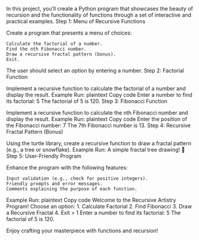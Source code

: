In this project, you’ll create a Python program that showcases the beauty of recursion and the functionality of functions through a set of interactive and practical examples.
Step 1: Menu of Recursive Functions

Create a program that presents a menu of choices:

    Calculate the factorial of a number.
    Find the nth Fibonacci number.
    Draw a recursive fractal pattern (bonus).
    Exit.

The user should select an option by entering a number.
Step 2: Factorial Function

Implement a recursive function to calculate the factorial of a number and display the result.
Example Run:
plaintext
Copy code
Enter a number to find its factorial: 5 The factorial of 5 is 120.
Step 3: Fibonacci Function

Implement a recursive function to calculate the nth Fibonacci number and display the result.
Example Run:
plaintext
Copy code
Enter the position of the Fibonacci number: 7 The 7th Fibonacci number is 13.
Step 4: Recursive Fractal Pattern (Bonus)

Using the turtle library, create a recursive function to draw a fractal pattern (e.g., a tree or snowflake).
Example Run: A simple fractal tree drawing! 🌳
Step 5: User-Friendly Program

Enhance the program with the following features:

    Input validation (e.g., check for positive integers).
    Friendly prompts and error messages.
    Comments explaining the purpose of each function.

Example Run:
plaintext
Copy code
Welcome to the Recursive Artistry Program! Choose an option: 1. Calculate Factorial 2. Find Fibonacci 3. Draw a Recursive Fractal 4. Exit > 1 Enter a number to find its factorial: 5 The factorial of 5 is 120.

Enjoy crafting your masterpiece with functions and recursion!
